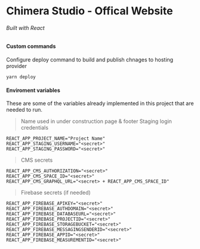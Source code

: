 # Chimera Studio - Offical Website

###### Built with React

#### Custom commands

Configure deploy command to build and publish chnages to hosting provider

    yarn deploy

#### Enviroment variables

These are some of the variables already implemented in this project that are needed to run.

> Name used in under construction page & footer
> Staging login credentials

```
REACT_APP_PROJECT_NAME="Project Name"
REACT_APP_STAGING_USERNAME="<secret>"
REACT_APP_STAGING_PASSWORD="<secret>"
```

> CMS secrets

```
REACT_APP_CMS_AUTHORIZATION="<secret>"
REACT_APP_CMS_SPACE_ID="<secret>"
REACT_APP_CMS_GRAPHQL_URL="<secret> + REACT_APP_CMS_SPACE_ID"
```

> Firebase secrets (if needed)

```
REACT_APP_FIREBASE_APIKEY="<secret>"
REACT_APP_FIREBASE_AUTHDOMAIN="<secret>"
REACT_APP_FIREBASE_DATABASEURL="<secret>"
REACT_APP_FIREBASE_PROJECTID="<secret>"
REACT_APP_FIREBASE_STORAGEBUCKET="<secret>"
REACT_APP_FIREBASE_MESSAGINGSENDERID="<secret>"
REACT_APP_FIREBASE_APPID="<secret>"
REACT_APP_FIREBASE_MEASUREMENTID="<secret>"
```
